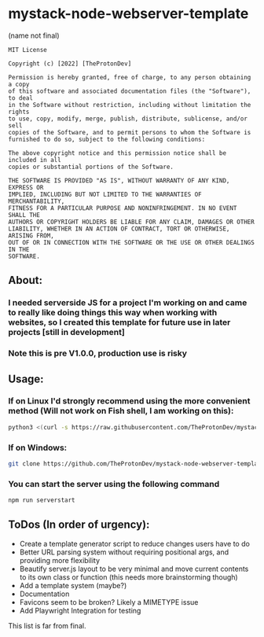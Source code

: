 # mystack-node-webserver-template

(name not final)

```license
MIT License

Copyright (c) [2022] [TheProtonDev]

Permission is hereby granted, free of charge, to any person obtaining a copy
of this software and associated documentation files (the "Software"), to deal
in the Software without restriction, including without limitation the rights
to use, copy, modify, merge, publish, distribute, sublicense, and/or sell
copies of the Software, and to permit persons to whom the Software is
furnished to do so, subject to the following conditions:

The above copyright notice and this permission notice shall be included in all
copies or substantial portions of the Software.

THE SOFTWARE IS PROVIDED "AS IS", WITHOUT WARRANTY OF ANY KIND, EXPRESS OR
IMPLIED, INCLUDING BUT NOT LIMITED TO THE WARRANTIES OF MERCHANTABILITY,
FITNESS FOR A PARTICULAR PURPOSE AND NONINFRINGEMENT. IN NO EVENT SHALL THE
AUTHORS OR COPYRIGHT HOLDERS BE LIABLE FOR ANY CLAIM, DAMAGES OR OTHER
LIABILITY, WHETHER IN AN ACTION OF CONTRACT, TORT OR OTHERWISE, ARISING FROM,
OUT OF OR IN CONNECTION WITH THE SOFTWARE OR THE USE OR OTHER DEALINGS IN THE
SOFTWARE.
```

## About:
### I needed serverside JS for a project I'm working on and came to really like doing things this way when working with websites, so I created this template for future use in later projects [still in development]
### Note this is pre V1.0.0, production use is risky
## Usage:
### If on Linux I'd strongly recommend using the more convenient method (Will not work on Fish shell, I am working on this):
```bash
python3 <(curl -s https://raw.githubusercontent.com/TheProtonDev/mystack-node-webserver-template/master/templater.py)
```
### If on Windows:
```bash
git clone https://github.com/TheProtonDev/mystack-node-webserver-template.git
```
### You can start the server using the following command
```bash
npm run serverstart
```

## ToDos (In order of urgency):
- Create a template generator script to reduce changes users have to do
- Better URL parsing system without requiring positional args, and providing more flexibility
- Beautify server.js layout to be very minimal and move current contents to its own class or function (this needs more brainstorming though)
- Add a template system (maybe?)
- Documentation
- Favicons seem to be broken? Likely a MIMETYPE issue
- Add Playwright Integration for testing

This list is far from final.
